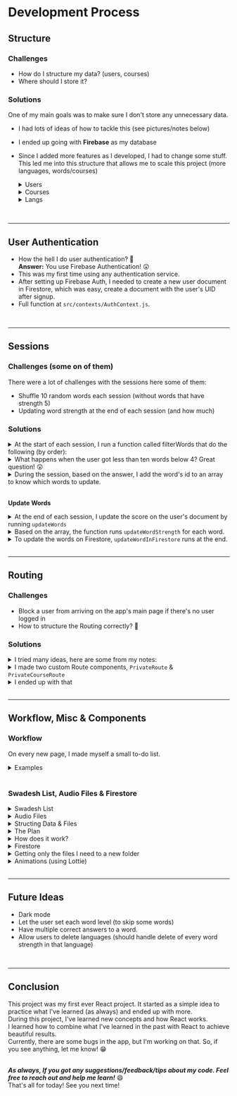 # Development Process

## **Structure**

### **Challenges**

- How do I structure my data? (users, courses)
- Where should I store it?

### **Solutions**

One of my main goals was to make sure I don't store any unnecessary data.

- I had lots of ideas of how to tackle this (see pictures/notes below)
- I ended up going with **Firebase** as my database
- Since I added more features as I developed, I had to change some stuff. This led me into this structure that allows me to scale this project (more languages, words/courses)
  <details>
  <summary>Users</summary>

  - This structure allows me to quickly update a user's info.
  - Store only necessary progress (only the words the user is familiar with in that lang)
    - You can see that we don't store the strength level for each available language (currently have Russian, Italian, Spanish, and French)
  - Active languages can be updated and scale as the app grows.
  - Each user will have a similar template.
  - As the app grows and has more features (such as dark mode), I can quickly add a field `darkMode: true/false`
    <br/><br/>

  ```javascript
  Database: Firestore
  Collection: Users
  - user1
      - uid: "123456"
      - soundEffects: true
      - activeLangs: ['rus','ita','spa']
      - name: "ohad"
      - progress: {
          course1: [
              {id: 1, rus_strength: 0.5, ita_strength: 1},
              {id: 45, ita_strength: 2},
          ],
          course2: [],
          course3: [],
          course4: []
      }
  - user2
      - uid: "262345"
      - soundEffects: true
      - activeLangs: ['rus','spa']
      - name: "ohad"
      - progress: {
          course1: [
              {id: 14, spa_strength: 1},
              {id: 45, rus_strength: 4}
          ],
          course2: [],
          course3: [],
          course4: []
      }

  {user3, user4, ...} (and so on other users)
  ```

  </details>

  <details>
  <summary>Courses</summary>

  - Create more courses effortlessly by using this structure.
  - Add more translations effortlessly.
    - Fun Fact: I started with Russian, and in the end, I only added more languages (with the help of this structure).
  - Change/Add anything I need.
    <br/><br/>

  ```javascript
  Collection: Courses
  - course1
      courseName: "Going String!"
      id: 0150
      words: [
          {en: "I",
          id: 1,
          translation: [
              {audioID: "1234", en_pron: "ja", lang: "rus", translation: "я"},
              {audioID: "1251", en_pron: "io", lang: "ita", translation: "io"},
              {audioID: "6142", en_pron: "yo", lang: "spa", translation: "yo"},
              ]
          }
      {word2, word3, ...} (and so on other words)
      ]
  ```

  </details>

  <details>
  <summary>Langs</summary>

  - The Langs collection is small but has an important part.
  - It defines which languages are available in the app.
  - Again, as mentioned before, I can easily add more languages as the app grows (German is next!)
    <br/><br/>

  ```javascript
  Collection: Langs
  - rus
      - flagPath: "rus-flag.png"
      - lang: "Russian"
  - and so on other langs...
  ```

  </details>

<br/>

---

## **User Authentication**

- How the hell I do user authentication? 🥴 \
  **Answer:** You use Firebase Authentication! 😲
- This was my first time using any authentication service.
- After setting up Firebase Auth, I needed to create a new user document in Firestore, which was easy, create a document with the user's UID after signup.
- Full function at `src/contexts/AuthContext.js`.

<br/>

---

## **Sessions**

### **Challenges (some on of them)**

There were a lot of challenges with the sessions here some of them:

- Shuffle 10 random words each session (without words that have strength 5)
- Updating word strength at the end of each session (and how much)

### **Solutions**

<details>
<summary>At the start of each session, I run a function called filterWords that do the following (by order):</summary>

- **Filter:** finds the user's strongest words and filter them out of the array (using lodash's `_.differenceby()`)
  - _I had a bit of trouble doing it, and this worked the best._
- **Extract:** makes a copy of the original list and shuffles it using the `Fisher-Yates Shuffle Modern Algorithm`.
- **Flatten:** Takes only ten words from the new list and flatten each word to make it easier to work with later on.

**_Full function at `src/utils/sessionFuncs.js` if you want to take a look (a bit long for this document)._**

</details>

<details>
<summary>What happens when the user got less than ten words below 4? Great question! 😲</summary>

- If the user finished 80% of the course (meaning 80% of the words are at strength 5), the session will not filter any words.
- To make sure I don't add strength to level 5 words, There's a simple condition that handles this case.

</details>

<details>
<summary>During the session, based on the answer, I add the word's id to an array to know which words to update.</summary>

```javascript
// looks something like:
const answers: {
  correct: [5, 13, 12, 16],
  wrong: [41, 20, 10],
  skipped: [2, 29, 4]
}
```

</details>

<br/>

**Update Words**

<details>
<summary> At the end of each session, I update the score on the user's document by running <code>updateWords</code> </summary>

```javascript
const updateWords = (score, currentUserDoc, courseID, langID) => {
  // correct
  if (score.correct && score.correct.length > 0) {
    score.correct.forEach((wordID) => {
      updateWordStrength(currentUserDoc, wordID, "correct", courseID, langID);
    });
  }
  // wrong
  if (score.wrong && score.wrong.length > 0) {
    score.wrong.forEach((wordID) => {
      updateWordStrength(currentUserDoc, wordID, "wrong", courseID, langID);
    });
  }
};
// and same for hard, okay, skipped, easy.
```

</details>
<details>
<summary>Based on the array, the function runs <code>updateWordStrength</code> for each word.</summary>

- Scoring: `Correct/Easy = +0.5` | `Hard/Wrong/Skip = -0.5` | `Okay = No Change`.

  ```javascript
  // Update word strength
  const updateWordStrength = (userDoc, id, type, courseID, langID) => {
    const coursePath = userDoc.progress[`course${courseID}`];
    const word = coursePath.find((word) => word.id === id);

    if (type === "correct") {
      if (word) {
        word[`${langID}_strength`] && word[`${langID}_strength`] < 5
          ? (word[`${langID}_strength`] += 0.5)
          : (word[`${langID}_strength`] = 0.5);
      } else {
        // creates a new word object, if the word doesn't exists on userDoc (yet)
        coursePath.push({ id, [`${langID}_strength`]: 0.5 });
      }
      updateWordInFirestore(coursePath, userDoc.uid, courseID);
    } else {
      if (word) {
        word[`${langID}_strength`] && word[`${langID}_strength`] > 0
          ? (word[`${langID}_strength`] -= 0.5)
          : word[`${langID}_strength`] || (word[`${langID}_strength`] = 0);
      }
      updateWordInFirestore(coursePath, userDoc.uid, courseID);
    }
  };
  ```

</details>
<details>
<summary>To update the words on Firestore, <code>updateWordInFirestore</code> runs at the end.</summary>

```javascript
const updateWordInFirestore = (path, uid, courseID) => {
  switch (courseID) {
    case 150:
      database.users.doc(uid).update({
        "progress.course150": path,
      });
      break;
    case 51100:
      database.users.doc(uid).update({
        "progress.course51100": path,
      });
      break;
    case 101153:
      database.users.doc(uid).update({
        "progress.course101153": path,
      });
      break;
    case 154207:
      database.users.doc(uid).update({
        "progress.course154207": path,
      });
      break;

    default:
      break;
  }
};
```

</details>
<br/>

---

## **Routing**

### **Challenges**

- Block a user from arriving on the app's main page if there's no user logged in
- How to structure the Routing correctly? 🤔

### **Solutions**

<details>
<summary>I tried many ideas, here are some from my notes:</summary>

      - Idea for Routing
        - View Words: `main -> course:id -> /words`
        - StartQuiz: `main -> course:id -> /session -> quiz`
        - StartFlashcards: `main -> course:id -> /session -> flashcards`

</details>

<details>
<summary>I made two custom Route components, <code>PrivateRoute</code> & <code>PrivateCourseRoute</code></summary>

- `PrivateRoute` - if the user is not signed in, it redirects the user to `/signin` to sign in.
- `PrivateCourseRoute` - similar to the above, but it redirects the user to `/` (main page) if there's no state (from location).
  - When a user goes into a session, I pass down a few states from the `Link` component.
  - It's not only if the user doesn't have a specific course. It also prevents other bugs.
  - Before: user at `/rus/150/quiz` -> changes URL to `/ita/150/quiz` = **Error**
  - Now: user at `/rus/150/quiz` -> changes URL to `ita/150/quiz` = **Redirects to the main page.**

</details>

<details>
<summary>I ended up with that</summary>

- `AuthProvider` & `LangsProvider`, are the context providers that I use on most pages, so I made them global.

  ```javascript
  <Router>
    <AuthProvider>
      <LangsProvider>
        <Switch>
          <PrivateRoute path="/" exact component={Main} />
          <PrivateRoute path="/profile" exact component={Profile} />
          <PrivateRoute path="/about" exact component={About} />
          <PrivateCourseRoute
            path="/:lang/:courseID/session/quiz"
            component={Quiz}
            exact
          />
          <PrivateCourseRoute
            path="/:lang/:courseID/session/flashcards"
            component={Flashcards}
            exact
          />
          <PrivateCourseRoute
            path="/:lang/:courseID/words"
            component={Words}
            exact
          />
          <PrivateRoute path="/addlanguage" exact component={AddNewLanguage} />
          <Route path="/signup" exact component={Signup} />
          <Route path="/signin" exact component={SignIn} />
          <Route path="/" component={NotFound} />
        </Switch>
      </LangsProvider>
    </AuthProvider>
  </Router>
  ```

    </details>
  <br/>

---

## **Workflow, Misc & Components**

### **Workflow**

On every new page, I made myself a small to-do list.

<details>
<summary>Examples</summary>

_I got more notes & lists on my **Notion**._

    TODO - Adding new language.
    [x] design
    [x] fetch and render the langs that can be added
      [x] if a user already added a lang, disable it
    [x] the langs should be inside a form and act like radio buttons.
      [x] figuring out how to style custom radio buttons.
    [x] add the langs to the user's current "activeLangs" inside firestore.
      [x] update the currentUserDoc to the most recent.

    --------------

    TODO: Words.js
    [x] design
    [x] structure: Words.js(main page), word line component(audio,word,translation,current level)
    [x] showing data
      [x] word & translation
      [x] audio
        [x] animation
      [x] level.
    [x] filter words with an input field.
    [x] sorting (ASC -> DSN -> repeat) by word

</details>
<br/>

### **Swadesh List, Audio Files & Firestore**

<details>
<summary>Swadesh List</summary>

- The Swadesh List can be used to rapidly achieve basic knowledge of a new language just by learning it.
- The list has 207 words. I split them into four courses **_(1-50, 51-100, 101-153, 154-207)_**

</details>

<details>
<summary>Audio Files</summary>

- Since I wanted to add audio feature to the app, I had a few options:
  - **The first** was to use a Text-To-Speech API (or something similar), but I didn't want to rely on other APIs and make lots of requests every time. \
    Yes, this would give me a more consistent voice across all of my languages & will be easier to implement (with no audio files to store)
  - **The second** was to get all the audio files of each word in the list for each language. \
    Sound like a lot of work. Luckily, I found a project called **Shtooka** which got free-to-use recordings of most words.
  - I went with the second option (because of the reasons I mentioned).

</details>
<details>
<summary>Structing Data & Files</summary>

To take all the audio files (can be between 500 to 14,000 files per language) and filter them to make sure I only take the ones I need. I made a series of functions (that aren't in this project).

- Each time I want to add a new language, I run these functions, and it adds to a JSON file everything and checks for duplicates.

</details>

<details>
<summary>The Plan</summary>

The plan is to have a list in this format (it took me some time to get here)

```json
  {
    "id": 1,
    "en": "I (1sg)",
    "translations": [
      {
        "lang": "rus",
        "en_pron": "ja",
        "translation": "я",
        "audioID": "a4fd7810"
      },
      {
        "lang": "ita",
        "en_pron": "io",
        "translation": "io",
        "audioID": "28ebbed8"
      },
      {
        "lang": "fra",
        "en_pron": "je",
        "translation": "je",
        "audioID": "e3130405"
      },
      {
        "lang": "spa",
        "en_pron": "yo",
        "translation": "yo",
        "audioID": "ffdfb001"
      }
    ]
  }
  {word2, word3, and so on...}
```

</details>

<details>
<summary>How does it work?</summary>

- The first step is to **fetch & format the `.txt` file** that comes with every Shtooka pack which contains all of the information I need (filename, audio text).
  <details>
  <summary>Code</summary>

  ```js
  const langValue = "spa";
  fetchTexts(langValue).then((data) => formatAudioText(data));
  ```

      The `.txt` file looks something like this (but longer):
      [lang-filenameid.flac]
      SWAC_TEXT=hello

      [lang-filenameid.flac]
      SWAC_TEXT=what

      [lang-filenameid.flac]
      SWAC_TEXT=who

      [lang-filenameid.flac]
      SWAC_TEXT=yes

  </details>

  ***

- To format and remove any unnecessary fields. I made a small Regex expression that handles this problem.

  <details>
  <summary>Code</summary>

  ```js
  const formatTags = text
    .replace(/\n|SWAC_TEXT=|\[|\]/gm, "")
    .match(/^.*\S.*$/gm);
  ```

  </details>

  ***

- Then I run a for loop (backward) - `NUM` changes based on the number of files (it can be `14000`, or even `500`).
  <details>
  <summary>Code</summary>

  ```js
  const formatedText2 = [];
  for (let i = formatTags.length - 1; i > NUM; i--) {
    const temp = formatTags.splice(0, 2);
    const newObject = {
      audioID: temp[0],
      originalWord: temp[1],
    };
    if (
      formatedText2.find(
        (value) => value.originalWord === newObject.originalWord
      )
    ) {
      console.log(`Already Here ${newObject.originalWord}!`);
    }
    formatedText2.push(newObject);
  }
  ```

  </details>

  ***

- Now step 2: (setup below)
  <details>
  <summary>Code</summary>

  ```js
  fetchAudioJSON(langValue)
    .then((data) => (formattedAudioText = data))
    .then(() => fetchSwadeshJSON(langValue)) // gets the Swadesh JSON based on the langValue
    .then((data) => translationFormat(data, langValue)) // organizing the translation values object for each word.
    .then(() => fetchENSwadeshJSON()) // getting the original Swadesh list {id, en, translation: []}
    .then((list) => addTranslationToWord(list, formattedObjects, langValue)) // a function that will check if the lang is already there, if not add it.
    .catch((err) => console.error(err));
  ```

  </details>

  ***

- I'll skip all the fetch functions since they're pretty much the same. \
  `translationFormat` takes the data from our JSON file (for example `itaSwades.json`). \
  _The original file is a CSV that has formatted into JSON._

  <details>
  <summary>Code</summary>

  ```js
  const translationFormat = (data, lang) => {
    for (let i = 0; i < data.length; i++) {
      const { translation } = data[i];
      console.log(data[i]);

      const translationValue =
        translation.substring(0, translation.indexOf(" ")).length === 0
          ? translation
          : translation.substring(0, translation.indexOf(" "));

      const en_pron = translation.substring(
        translation.indexOf("(") + 1,
        translation.indexOf(")")
      );
      const audioID = formattedAudioText.find(
        (value) => value.originalWord === translationValue
      );
      console.log(audioID, i, data[i].translation);
      // Object Template
      const objectTemplate = {
        lang: lang,
        en_pron: en_pron !== "" ? en_pron : translationValue,
        translation: translationValue,
        audioID: audioID.audioID,
      };
      formattedObjects.push(objectTemplate);
    }
  };
  ```

  </details>

  ***

- `addTranslationArray` add an array to each word in the original Swadesh list.
    <details>
    <summary>Code</summary>

  ```js
  const addTranslationArray = (list) => {
    list.forEach((value) => (value.translations = []));
    console.log(JSON.stringify(list));
  };

  const addTranslationToWord = (list, formattedObjects, lang) => {
    const words = [];
    list.forEach((value, i) => {
      // If the langs already exists in the translations array, then do nothing.
      if (value.translations.find((obj) => obj.lang === lang)) {
        console.log("already here");
        words.push(value);
      } else {
        value.translations.push(formattedObjects[i]);
        words.push(value);
      }
    });
    console.log(JSON.stringify(words));
  };
  ```

        </details>

      </details>

</details>
  <details>
  <summary>Firestore</summary>

Now that I got a formatted JSON file, I need to handle the Firestore part.

- What I need to do?
  - Create Course (if needed)
  - Update Course
- A simple React page that has a `useState` of the course's words split into four parts. \
  And a `useEffect` the runs at page load (if I needed to create a course, I would run first `initCourse` before updating it).

  ```js
  // Creates a course.
  const initCourses = async (courseName, id, wordsRange) => {
    database.courses
      .add({
        courseName,
        id,
        words: [],
        wordsRange,
      })
      .then((docRef) => {
        console.log("Document successfully updated!");
      })
      .catch((error) => {
        console.error("Error adding document: ", error);
      });
  };
  function FirestoreFileTransfer() {
    const [coursesWords, setCoursesWords] = useState({
      150: swadeshList.slice(0, 50),
      51100: swadeshList.slice(50, 100),
      101150: swadeshList.slice(100, 153),
      151207: swadeshList.slice(153),
    });

    useEffect(() => {
      updateCourses("course1ID", coursesWords[150]);
      updateCourses("course2ID", coursesWords[51100]);
      updateCourses("course3ID", coursesWords[101150]);
      updateCourses("course4ID", coursesWords[151207]);
    }, []);
    // the rest of the component (return and such...)
  }
  ```

  </details>

  <details>
  <summary>Getting only the files I need to a new folder</summary>

To get only the words I need, I made a simple `.bat` file. \
Each language had an `audioIDS.txt` file that had all the names, and this batch file uses Windows `robocopy` to loop through the list.

```bat
for /f %%f in (AudioIDs.txt) do robocopy D:\audioFileLocation D:\output  %%f /log+:"D:\output\log.txt"
```

  </details>
  
  <details>
  <summary>Animations (using Lottie)</summary>

- All the animations in this project were powered by `lottie-web`, I wanted to use `lottie-react` but it didn't work well.
- The implementation was simple, this is how I did it.

Implementation:

<details>
<summary>Loading Animation</summary>

- Lottie uses json files that stores all of the information about the animation & svg.
- To load an animation I used `.loadAnimation()` that lottie provides.
- The settings I used are simple but I'll explain some of them:
  - `name` to reference the animation if needed (`.play(name)`, `.stop(name)`, `.destory(name)` and more)
  - container to know where to render the animation, I used `useRef` to create a quick reference to the element I need.
  - `animationData` - what data to use, in our case `loader`
      - In this case we reference a state but in other cases I do import the json file to the document and reference it directly.
  - I added a class of `pointer-event-none` to most of my animation to prevent any click events on them.

  ```js
  // creating a ref
  const loadingRef = useRef(null);

  lottie.loadAnimation({
    name: "loader",
    container: loadingRef.current,
    renderer: "svg",
    loop: true,
    autoplay: true,
    animationData: loader,
    rendererSettings: {
      className: "pointer-events-none", // to prevent click event on the svg/path.
    },
  });

  // reference div
  <div ref={loadingRef} className="mx-auto w-60 -mb-10" />;
  ```

</details>

<details>
<summary>Loaders</summary>

- I added a random loader feature that choose a random loader on every load since having the same loader can be a bit boring.
- The function for this is a simple random number generator that returns a random loader.

```js
// import statements, removed to save space...

const loaders = [
  loadingCube,
  isometricCubesLoader,
  isometricCubesLoaderSpaced,
  quadCubeShifter,
  shiftingCubes,
  squishyIsometricCubeLoader,
];

const getRandomLoader = () => {
  const randomNum = Math.floor(Math.random() * loaders.length);
  return loaders[randomNum];
};

export default getRandomLoader;
```

- On page load, I run this function (`getRandomLoader()`) to generate a new loader, and sets the `loader` to it.
- Loads the animation after the loader has been set (using `useEffect` with a dependecy array of `loader`).

```js
const [loader, setLoader] = useState({});

useState(() => {
  setLoader(getRandomLoader());
}, []);

useEffect(() => {
  if (!isLoading) return;
  lottie.loadAnimation({
    name: "loader",
    container: loadingRef.current,
    renderer: "svg",
    loop: true,
    autoplay: true,
    animationData: loader,
    rendererSettings: {
      className: "pointer-events-none", // to prevent click event on the svg/path.
    },
  });
}, [loader]);
```
</details>

</details>
  

<br/>

---

## **Future Ideas**

- Dark mode
- Let the user set each word level (to skip some words)
- Have multiple correct answers to a word.
- Allow users to delete languages (should handle delete of every word strength in that language)

<br/>

---

## **Conclusion**

This project was my first ever React project. It started as a simple idea to practice what I've learned (as always) and ended up with more. \
During this project, I've learned new concepts and how React works. \
I learned how to combine what I've learned in the past with React to achieve beautiful results. \
Currently, there are some bugs in the app, but I'm working on that. So, if you see anything, let me know! 😁 \
<br/>

**_As always, If you got any suggestions/feedback/tips about my code. Feel free to reach out and help me learn!_** 😄\
That's all for today! See you next time!
